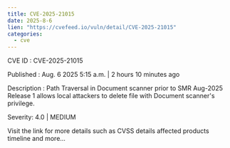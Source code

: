 ```yaml
--- 
title: CVE-2025-21015
date: 2025-8-6
lien: "https://cvefeed.io/vuln/detail/CVE-2025-21015"
categories:
  - cve
---
```


CVE ID : CVE-2025-21015

Published :  Aug. 6
2025
5:15 a.m. | 2 hours
10 minutes ago

Description : Path Traversal in Document scanner prior to SMR Aug-2025 Release 1 allows local attackers to delete file with Document scanner's privilege.

Severity: 4.0 | MEDIUM

Visit the link for more details
such as CVSS details
affected products
timeline
and more...

